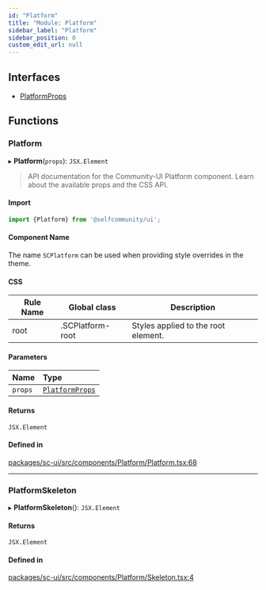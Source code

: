 ```yaml
---
id: "Platform"
title: "Module: Platform"
sidebar_label: "Platform"
sidebar_position: 0
custom_edit_url: null
---
```


## Interfaces

- [PlatformProps](../interfaces/Platform.PlatformProps.md)

## Functions

### Platform

▸ **Platform**(`props`): `JSX.Element`

> API documentation for the Community-UI Platform component. Learn about the available props and the CSS API.

#### Import

```jsx
import {Platform} from '@selfcommunity/ui';
```

#### Component Name

The name `SCPlatform` can be used when providing style overrides in the theme.

#### CSS

|Rule Name|Global class|Description|
|---|---|---|
|root|.SCPlatform-root|Styles applied to the root element.|

#### Parameters

| Name | Type |
| :------ | :------ |
| `props` | [`PlatformProps`](../interfaces/Platform.PlatformProps.md) |

#### Returns

`JSX.Element`

#### Defined in

[packages/sc-ui/src/components/Platform/Platform.tsx:68](https://github.com/selfcommunity/community-ui/blob/e8a635a/packages/sc-ui/src/components/Platform/Platform.tsx#L68)

___

### PlatformSkeleton

▸ **PlatformSkeleton**(): `JSX.Element`

#### Returns

`JSX.Element`

#### Defined in

[packages/sc-ui/src/components/Platform/Skeleton.tsx:4](https://github.com/selfcommunity/community-ui/blob/e8a635a/packages/sc-ui/src/components/Platform/Skeleton.tsx#L4)
